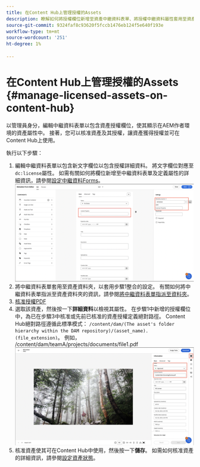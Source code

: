 ```yaml
---
title: 在Content Hub上管理授權的Assets
description: 瞭解如何將授權欄位新增至資產中繼資料表單、將授權中繼資料屬性套用至資產資料夾，以及核准具有授權的資產以供使用。
source-git-commit: 9324faf8c93620f5fccb1476eb124f5e640f193e
workflow-type: tm+mt
source-wordcount: '251'
ht-degree: 1%

---
```



# 在Content Hub上管理授權的Assets {#manage-licensed-assets-on-content-hub}

以管理員身分，編輯中繼資料表單以包含資產授權欄位，使其顯示在AEM作者環境的資產屬性中。 接著，您可以核准資產及其授權，讓資產獲得授權並可在Content Hub上使用。

執行以下步驟：

1. 編輯中繼資料表單以包含新文字欄位以包含授權詳細資料。 將文字欄位對應至`dc:license`屬性。 如需有關如何將欄位新增至中繼資料表單及定義屬性的詳細資訊，請參閱[設定中繼資料Forms](/help/assets/metadata-assets-view.md#metadata-forms)。
   ![zip解壓縮](/help/assets/assets/metadata-form-edit.png)
1. 將中繼資料表單套用至資產資料夾，以套用步驟1整合的設定。 有關如何將中繼資料表單指派至資產資料夾的資訊，請參閱[將中繼資料表單指派至資料夾](/help/assets/metadata-assets-view.md#metadata-forms)。
1. [核准授權PDF](/help/assets/manage-organize-assets-view.md#set-asset-status)
1. 選取該資產，然後按一下&#x200B;**詳細資料**&#x200B;以檢視其屬性。 在步驟1中新增的授權欄位中，為已在步驟3中核准或先前已核准的資產授權定義絕對路徑。 Content Hub絕對路徑遵循此標準模式： `/content/dam/(The asset's folder hierarchy within the DAM repository)/(asset_name).(file_extension)`。 例如， /content/dam/teamA/projects/documents/file1.pdf
   ![絕對路徑](/help/assets/assets/absolute-path.png)
1. 核准資產使其可在Content Hub中使用，然後按一下&#x200B;**儲存**。 如需如何核准資產的詳細資訊，請參閱[設定資產狀態](/help/assets/manage-organize-assets-view.md#set-asset-status)。



